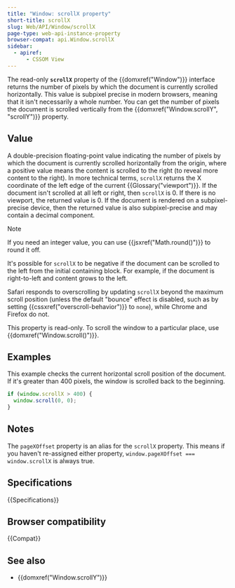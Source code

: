 ```yaml
---
title: "Window: scrollX property"
short-title: scrollX
slug: Web/API/Window/scrollX
page-type: web-api-instance-property
browser-compat: api.Window.scrollX
sidebar:
  - apiref:
      - CSSOM View
---
```


The read-only **`scrollX`** property of the {{domxref("Window")}} interface returns the number of pixels by which the document is currently scrolled horizontally. This value is subpixel precise in modern browsers, meaning that it isn't necessarily a whole number. You can get the number of pixels the document is scrolled vertically from the {{domxref("Window.scrollY", "scrollY")}} property.

## Value

A double-precision floating-point value indicating the number of pixels by which the document is currently scrolled horizontally from the origin, where a positive value means the content is scrolled to the right (to reveal more content to the right). In more technical terms, `scrollX` returns the X coordinate of the left edge of the current {{Glossary("viewport")}}. If the document isn't scrolled at all left or right, then `scrollX` is 0. If there is no viewport, the returned value is 0. If the document is rendered on a subpixel-precise device, then the returned value is also subpixel-precise and may contain a decimal component.

> [!NOTE]
> If you need an integer value, you can use {{jsxref("Math.round()")}} to round it off.

It's possible for `scrollX` to be negative if the document can be scrolled to the left from the initial containing block. For example, if the document is right-to-left and content grows to the left.

Safari responds to overscrolling by updating `scrollX` beyond the maximum scroll position (unless the default "bounce" effect is disabled, such as by setting {{cssxref("overscroll-behavior")}} to `none`), while Chrome and Firefox do not.

This property is read-only. To scroll the window to a particular place, use {{domxref("Window.scroll()")}}.

## Examples

This example checks the current horizontal scroll position of the document. If it's greater than 400 pixels, the window is scrolled back to the beginning.

```js
if (window.scrollX > 400) {
  window.scroll(0, 0);
}
```

## Notes

The `pageXOffset` property is an alias for the `scrollX` property. This means if you haven't re-assigned either property, `window.pageXOffset === window.scrollX` is always true.

## Specifications

{{Specifications}}

## Browser compatibility

{{Compat}}

## See also

- {{domxref("Window.scrollY")}}
